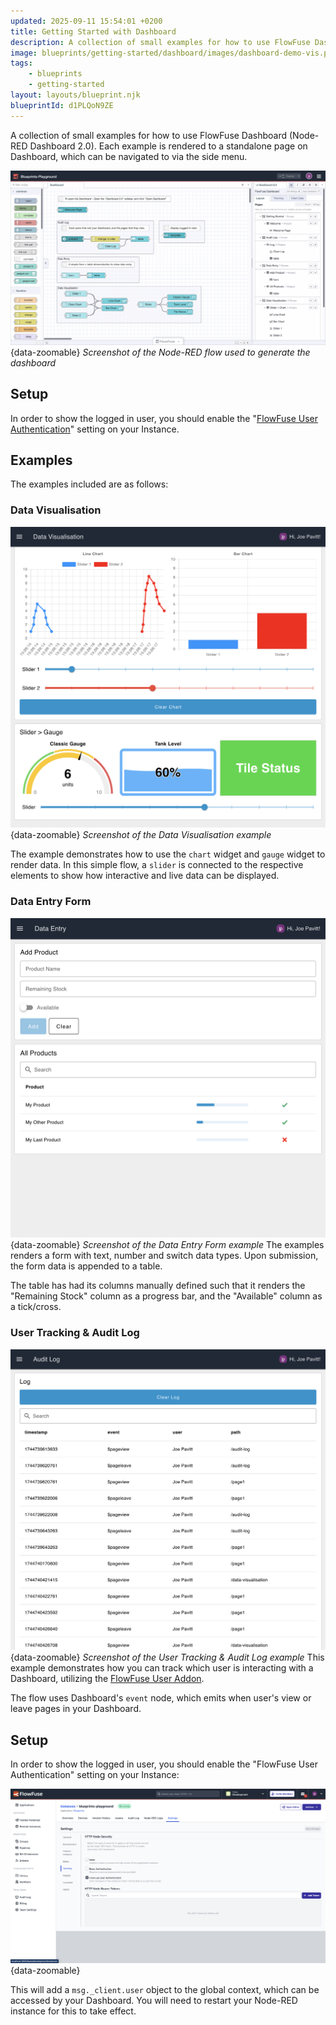 ```yaml
---
updated: 2025-09-11 15:54:01 +0200
title: Getting Started with Dashboard
description: A collection of small examples for how to use FlowFuse Dashboard (Node-RED Dashboard 2.0).
image: blueprints/getting-started/dashboard/images/dashboard-demo-vis.png
tags:
    - blueprints
    - getting-started
layout: layouts/blueprint.njk
blueprintId: d1PLQoN9ZE
---
```


A collection of small examples for how to use FlowFuse Dashboard (Node-RED Dashboard 2.0). Each example is rendered to a standalone page on Dashboard, which can be navigated to via the side menu. 

![Screenshot of the Node-RED flow used to generate the dashboard](./images/flow.png){data-zoomable}
_Screenshot of the Node-RED flow used to generate the dashboard_

## Setup

In order to show the logged in user, you should enable the "[FlowFuse User Authentication](https://flowfuse.com/blog/2024/04/displaying-logged-in-users-on-dashboard/#enabling-flowfuse-user-authentication)" setting on your Instance.

## Examples

The examples included are as follows:

### Data Visualisation

![Screenshot of the Data Visualisation example](./images/dashboard-demo-vis.png){data-zoomable}
_Screenshot of the Data Visualisation example_

The example demonstrates how to use the `chart` widget and `gauge` widget to render data. In this simple flow, a `slider` is connected to the respective elements to show how interactive and live data can be displayed.
### Data Entry Form

![Screenshot of the Data Entry Form example](./images/dashboard-demo-data-entry.png){data-zoomable}
_Screenshot of the Data Entry Form example_
The examples renders a form with text, number and switch data types. Upon submission, the form data is appended to a table.

The table has had its columns manually defined such that it renders the "Remaining Stock" column as a progress bar, and the "Available" column as a tick/cross.
### User Tracking & Audit Log

![Screenshot of the User Tracking & Audit Log example](./images/dashboard-demo-audit.png){data-zoomable}
_Screenshot of the User Tracking & Audit Log example_
This example demonstrates how you can track which user is interacting with a Dashboard, utilizing the [FlowFuse User Addon](https://github.com/FlowFuse/node-red-dashboard-2-user-addon).

The flow uses Dashboard's `event` node, which emits when user's view or leave pages in your Dashboard. 

## Setup

In order to show the logged in user, you should enable the "FlowFuse User Authentication" setting on your Instance:

![Screenshot of the Instance settings](./images/flowfuse-security.png){data-zoomable}

This will add a `msg._client.user` object to the global context, which can be accessed by your Dashboard. You will need to restart your Node-RED instance for this to take effect.